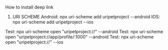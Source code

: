 How to install deep link

1. URI SCHEME
Android: npx uri-scheme add uripetproject --android
IOS: npx uri-scheme add uripetproject --ios

Test: npx uri-scheme open "uripetproject://" --android
Test: npx uri-scheme open "uripetproject://app/profile/:1000" --android
Test: npx uri-scheme open "uripetproject://" --ios